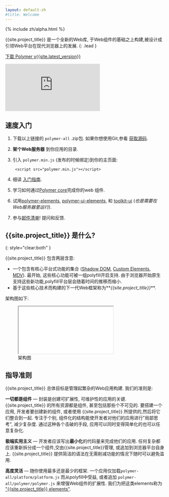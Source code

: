```yaml
---
layout: default-zh
#title: Welcome
---
```


{% include zh/alpha.html %}

{{site.project_title}} 是一个全新的Web库, 于Web组件的基础之上构建,被设计成引领Web平台在现代浏览器上的发展.
{: .lead }

<p class="download centered"><a href="https://github.com/{{site.project_title}}/polymer-all/releases/download/v{{site.latest_version}}/polymer-all-v{{site.latest_version}}.zip" class="btn btn-success btn-large" alt="Download the latest {{site.project_title}}" title="Download the lateset {{site.project_title}}"><i class="icon-white icon-download"></i> 下载 Polymer v{{site.latest_version}}</a></p>

<div class="centered"><iframe id="video" src="http://www.youtube.com/embed/videoseries?list=PLRAVCSU_HVYu-zlRaqArF8Ytwz1jlMOIM" frameborder="0" allowfullscreen></iframe>
</div>

## 速度入门

1. 下载以上链接的 `polymer-all` .zip包. 如果你想使用Git,参看 [获取源码](/getting-the-code.html).
2. **架个Web服务器** 到你应用的目录.
3. 引入 `polymer.min.js` (发布的时候绑定)到你的主页面:

        <script src="polymer.min.js"></script>

4. 细读 [入门指南](./getting-started.html).
5. 学习如何通过[Polymer core](/polymer.html)完成你的web 组件.
6. 试用[polymer-elements](https://github.com/Polymer/polymer-elements), [polymer-ui-elements](https://github.com/Polymer/polymer-ui-elements), 和 [toolkit-ui](https://github.com/Polymer/toolkit-ui) (*也是需要在Web服务器里运行)*.
7. 参与[邮件清单](./discuss.html)! 提问和反馈.

## {{site.project_title}} 是什么?
{: style="clear:both" }

{{site.project_title}} 包含两层含意:

- 一个包含有核心平台式功能的集合 ([Shadow DOM](/platform/shadow-dom.html),
[Custom Elements](/platform/custom-elements.html), [MDV](/platform/mdv.html)).
最开始, 这些核心功能可被一组polyfill开启支持. 由于浏览器开始原生支持这些新功能,polyfill平台层会随着时间的推移而缩小.
- 基于这些核心技术而构建的下一代Web框架称为**_{{site.project_title}}_**.

架构图如下:

<figure id="architecture-diagram">
  <!-- <img src="/images/architecture-diagram.svg" alt="Architecture Diagram" titld="Architecture Diagram"> -->
  <iframe src="/images/architecture-diagram.svg?{{'now' | date: "%Y%m%d"}}"></iframe>
  <figcaption>架构图</figcaption>
</figure>

## 指导准则

{{site.project_title}} 总体目标是管理起繁杂的Web应用构建. 我们的准则是:

**一切都是组件** — 封装是创建可扩展性, 可维护性的应用的关键. {{site.project_title}} 的所有资源都是组件, 甚至包括那些个不可见的. 要搭建一个应用, 开发者要创建新的组件, 或者使用 {{site.project_title}} 所提供的,然后将它们整合到一起. 专注于个别, 组件化的结构能使开发者对他们的应用进行"局部思考", 减少复杂度. 通过这种各个击破的手段, 应用可以同时变得简单化的也可以任意复杂化.

**极端实用主义** — 开发者应该写出**最小化**的代码量来完成他们的应用. 任何复杂都应该重新拆分成一个组件,交由{{site.project_title}}管理, 或追加到浏览器平台自身上. {{site.project_title}} 提供简洁的语法在无需削减功能的情况下随时可以避免滥用.

**高度灵活** —  随你使用最多还是最少的框架. 一个应用仅加载`polymer-all/platform/platform.js` 而从polyfill中受益, 或者追加 `polymer-all/polymer/polymer.js` 来增强Web组件的扩展性. 我们为把这类elements称为
 ["{{site.project_title}} elements"](/polymer.html).

